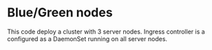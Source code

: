 # Blue/Green nodes

This code deploy a cluster with 3 server nodes. Ingress controller is a configured as a DaemonSet running on all server nodes.
